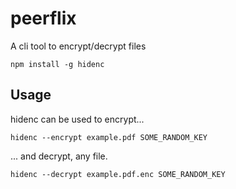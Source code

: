 # peerflix

A cli tool to encrypt/decrypt files

```
npm install -g hidenc
```

## Usage

hidenc can be used to encrypt...

```
hidenc --encrypt example.pdf SOME_RANDOM_KEY
```

... and decrypt, any file.

```
hidenc --decrypt example.pdf.enc SOME_RANDOM_KEY
```